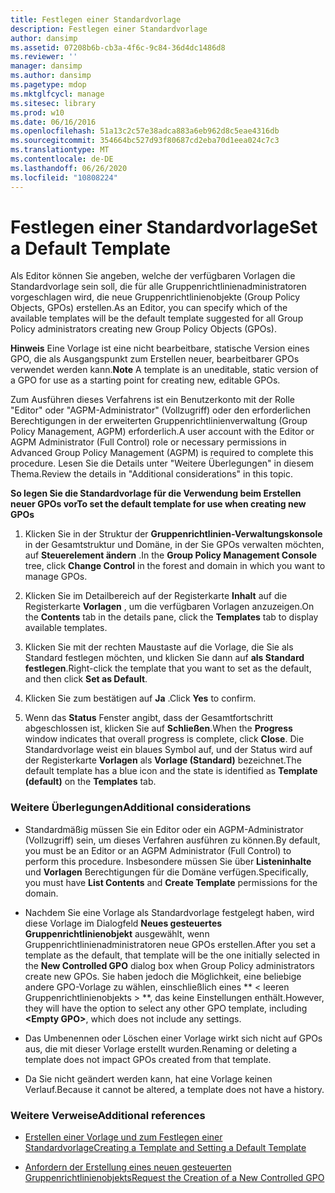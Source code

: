 ```yaml
---
title: Festlegen einer Standardvorlage
description: Festlegen einer Standardvorlage
author: dansimp
ms.assetid: 07208b6b-cb3a-4f6c-9c84-36d4dc1486d8
ms.reviewer: ''
manager: dansimp
ms.author: dansimp
ms.pagetype: mdop
ms.mktglfcycl: manage
ms.sitesec: library
ms.prod: w10
ms.date: 06/16/2016
ms.openlocfilehash: 51a13c2c57e38adca883a6eb962d8c5eae4316db
ms.sourcegitcommit: 354664bc527d93f80687cd2eba70d1eea024c7c3
ms.translationtype: MT
ms.contentlocale: de-DE
ms.lasthandoff: 06/26/2020
ms.locfileid: "10808224"
---
```

# <span data-ttu-id="f7cb0-103">Festlegen einer Standardvorlage</span><span class="sxs-lookup"><span data-stu-id="f7cb0-103">Set a Default Template</span></span>


<span data-ttu-id="f7cb0-104">Als Editor können Sie angeben, welche der verfügbaren Vorlagen die Standardvorlage sein soll, die für alle Gruppenrichtlinienadministratoren vorgeschlagen wird, die neue Gruppenrichtlinienobjekte (Group Policy Objects, GPOs) erstellen.</span><span class="sxs-lookup"><span data-stu-id="f7cb0-104">As an Editor, you can specify which of the available templates will be the default template suggested for all Group Policy administrators creating new Group Policy Objects (GPOs).</span></span>

<span data-ttu-id="f7cb0-105">**Hinweis**  Eine Vorlage ist eine nicht bearbeitbare, statische Version eines GPO, die als Ausgangspunkt zum Erstellen neuer, bearbeitbarer GPOs verwendet werden kann.</span><span class="sxs-lookup"><span data-stu-id="f7cb0-105">**Note** A template is an uneditable, static version of a GPO for use as a starting point for creating new, editable GPOs.</span></span>

 

<span data-ttu-id="f7cb0-106">Zum Ausführen dieses Verfahrens ist ein Benutzerkonto mit der Rolle "Editor" oder "AGPM-Administrator" (Vollzugriff) oder den erforderlichen Berechtigungen in der erweiterten Gruppenrichtlinienverwaltung (Group Policy Management, AGPM) erforderlich.</span><span class="sxs-lookup"><span data-stu-id="f7cb0-106">A user account with the Editor or AGPM Administrator (Full Control) role or necessary permissions in Advanced Group Policy Management (AGPM) is required to complete this procedure.</span></span> <span data-ttu-id="f7cb0-107">Lesen Sie die Details unter "Weitere Überlegungen" in diesem Thema.</span><span class="sxs-lookup"><span data-stu-id="f7cb0-107">Review the details in "Additional considerations" in this topic.</span></span>

**<span data-ttu-id="f7cb0-108">So legen Sie die Standardvorlage für die Verwendung beim Erstellen neuer GPOs vor</span><span class="sxs-lookup"><span data-stu-id="f7cb0-108">To set the default template for use when creating new GPOs</span></span>**

1.  <span data-ttu-id="f7cb0-109">Klicken Sie in der Struktur der **Gruppenrichtlinien-Verwaltungskonsole** in der Gesamtstruktur und Domäne, in der Sie GPOs verwalten möchten, auf **Steuerelement ändern** .</span><span class="sxs-lookup"><span data-stu-id="f7cb0-109">In the **Group Policy Management Console** tree, click **Change Control** in the forest and domain in which you want to manage GPOs.</span></span>

2.  <span data-ttu-id="f7cb0-110">Klicken Sie im Detailbereich auf der Registerkarte **Inhalt** auf die Registerkarte **Vorlagen** , um die verfügbaren Vorlagen anzuzeigen.</span><span class="sxs-lookup"><span data-stu-id="f7cb0-110">On the **Contents** tab in the details pane, click the **Templates** tab to display available templates.</span></span>

3.  <span data-ttu-id="f7cb0-111">Klicken Sie mit der rechten Maustaste auf die Vorlage, die Sie als Standard festlegen möchten, und klicken Sie dann auf **als Standard festlegen**.</span><span class="sxs-lookup"><span data-stu-id="f7cb0-111">Right-click the template that you want to set as the default, and then click **Set as Default**.</span></span>

4.  <span data-ttu-id="f7cb0-112">Klicken Sie zum bestätigen auf **Ja** .</span><span class="sxs-lookup"><span data-stu-id="f7cb0-112">Click **Yes** to confirm.</span></span>

5.  <span data-ttu-id="f7cb0-113">Wenn das **Status** Fenster angibt, dass der Gesamtfortschritt abgeschlossen ist, klicken Sie auf **Schließen**.</span><span class="sxs-lookup"><span data-stu-id="f7cb0-113">When the **Progress** window indicates that overall progress is complete, click **Close**.</span></span> <span data-ttu-id="f7cb0-114">Die Standardvorlage weist ein blaues Symbol auf, und der Status wird auf der Registerkarte **Vorlagen** als **Vorlage (Standard)** bezeichnet.</span><span class="sxs-lookup"><span data-stu-id="f7cb0-114">The default template has a blue icon and the state is identified as **Template (default)** on the **Templates** tab.</span></span>

### <span data-ttu-id="f7cb0-115">Weitere Überlegungen</span><span class="sxs-lookup"><span data-stu-id="f7cb0-115">Additional considerations</span></span>

-   <span data-ttu-id="f7cb0-116">Standardmäßig müssen Sie ein Editor oder ein AGPM-Administrator (Vollzugriff) sein, um dieses Verfahren ausführen zu können.</span><span class="sxs-lookup"><span data-stu-id="f7cb0-116">By default, you must be an Editor or an AGPM Administrator (Full Control) to perform this procedure.</span></span> <span data-ttu-id="f7cb0-117">Insbesondere müssen Sie über **Listeninhalte** und **Vorlagen** Berechtigungen für die Domäne verfügen.</span><span class="sxs-lookup"><span data-stu-id="f7cb0-117">Specifically, you must have **List Contents** and **Create Template** permissions for the domain.</span></span>

-   <span data-ttu-id="f7cb0-118">Nachdem Sie eine Vorlage als Standardvorlage festgelegt haben, wird diese Vorlage im Dialogfeld **Neues gesteuertes Gruppenrichtlinienobjekt** ausgewählt, wenn Gruppenrichtlinienadministratoren neue GPOs erstellen.</span><span class="sxs-lookup"><span data-stu-id="f7cb0-118">After you set a template as the default, that template will be the one initially selected in the **New Controlled GPO** dialog box when Group Policy administrators create new GPOs.</span></span> <span data-ttu-id="f7cb0-119">Sie haben jedoch die Möglichkeit, eine beliebige andere GPO-Vorlage zu wählen, einschließlich eines \*\* &lt; leeren Gruppenrichtlinienobjekts &gt; \*\*, das keine Einstellungen enthält.</span><span class="sxs-lookup"><span data-stu-id="f7cb0-119">However, they will have the option to select any other GPO template, including **&lt;Empty GPO&gt;**, which does not include any settings.</span></span>

-   <span data-ttu-id="f7cb0-120">Das Umbenennen oder Löschen einer Vorlage wirkt sich nicht auf GPOs aus, die mit dieser Vorlage erstellt wurden.</span><span class="sxs-lookup"><span data-stu-id="f7cb0-120">Renaming or deleting a template does not impact GPOs created from that template.</span></span>

-   <span data-ttu-id="f7cb0-121">Da Sie nicht geändert werden kann, hat eine Vorlage keinen Verlauf.</span><span class="sxs-lookup"><span data-stu-id="f7cb0-121">Because it cannot be altered, a template does not have a history.</span></span>

### <span data-ttu-id="f7cb0-122">Weitere Verweise</span><span class="sxs-lookup"><span data-stu-id="f7cb0-122">Additional references</span></span>

-   [<span data-ttu-id="f7cb0-123">Erstellen einer Vorlage und zum Festlegen einer Standardvorlage</span><span class="sxs-lookup"><span data-stu-id="f7cb0-123">Creating a Template and Setting a Default Template</span></span>](creating-a-template-and-setting-a-default-template-agpm40.md)

-   [<span data-ttu-id="f7cb0-124">Anfordern der Erstellung eines neuen gesteuerten Gruppenrichtlinienobjekts</span><span class="sxs-lookup"><span data-stu-id="f7cb0-124">Request the Creation of a New Controlled GPO</span></span>](request-the-creation-of-a-new-controlled-gpo-agpm40.md)

 

 





